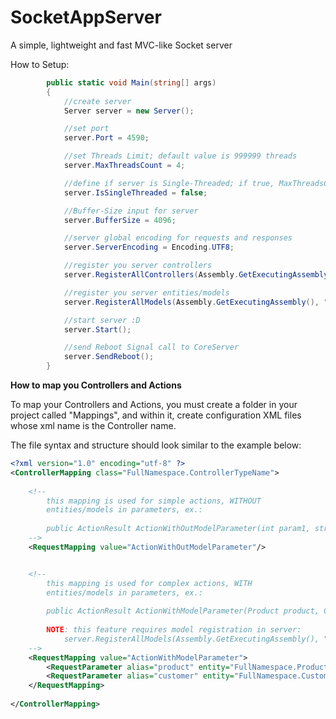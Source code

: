 # SocketAppServer
A simple, lightweight and fast MVC-like Socket server


How to Setup:
```C#
        public static void Main(string[] args)
        {
            //create server
            Server server = new Server();

            //set port
            server.Port = 4590;

            //set Threads Limit; default value is 999999 threads
            server.MaxThreadsCount = 4;

            //define if server is Single-Threaded; if true, MaxThreadsCount is ignored
            server.IsSingleThreaded = false;

            //Buffer-Size input for server
            server.BufferSize = 4096;

            //server global encoding for requests and responses
            server.ServerEncoding = Encoding.UTF8;

            //register you server controllers
            server.RegisterAllControllers(Assembly.GetExecutingAssembly(), "FullNamespaceNameForControllers");

            //register you server entities/models
            server.RegisterAllModels(Assembly.GetExecutingAssembly(), "FullNamespaceNameForModels");

            //start server :D
            server.Start();

            //send Reboot Signal call to CoreServer
            server.SendReboot();
        }
```


**How to map you Controllers and Actions**

To map your Controllers and Actions, you must create a folder in your project called "Mappings", and within it, create configuration XML files whose xml name is the Controller name.

The file syntax and structure should look similar to the example below:

```XML
<?xml version="1.0" encoding="utf-8" ?>
<ControllerMapping class="FullNamespace.ControllerTypeName">
	
	<!-- 
		this mapping is used for simple actions, WITHOUT
		entities/models in parameters, ex.:
		
		public ActionResult ActionWithOutModelParameter(int param1, string param2, decimal param3) ...
	-->
	<RequestMapping value="ActionWithOutModelParameter"/>


	<!-- 
		this mapping is used for complex actions, WITH
		entities/models in parameters, ex.:
		
		public ActionResult ActionWithModelParameter(Product product, Customer customer) ...
		
		NOTE: this feature requires model registration in server: 
		    server.RegisterAllModels(Assembly.GetExecutingAssembly(), "FullNamespaceNameForModels");
	-->
	<RequestMapping value="ActionWithModelParameter">
		<RequestParameter alias="product" entity="FullNamespace.Product" />
		<RequestParameter alias="customer" entity="FullNamespace.Customer" />
	</RequestMapping>
	
</ControllerMapping>
```
